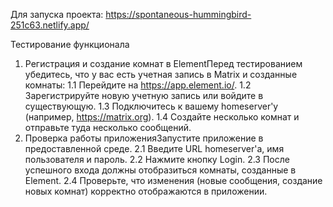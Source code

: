 Для запуска проекта: https://spontaneous-hummingbird-251c63.netlify.app/

Тестирование функционала
1. Регистрация и создание комнат в ElementПеред тестированием убедитесь, что у вас есть учетная запись в Matrix и созданные комнаты:
1.1 Перейдите на https://app.element.io/.
1.2 Зарегистрируйте новую учетную запись или войдите в существующую.
1.3 Подключитесь к вашему homeserver'у (например, https://matrix.org).
1.4 Создайте несколько комнат и отправьте туда несколько сообщений.
2. Проверка работы приложенияЗапустите приложение в предоставленной среде.
2.1 Введите URL homeserver'а, имя пользователя и пароль.
2.2 Нажмите кнопку Login.
2.3 После успешного входа должны отобразиться комнаты, созданные в Element.
2.4 Проверьте, что изменения (новые сообщения, создание новых комнат) корректно отображаются в приложении.
